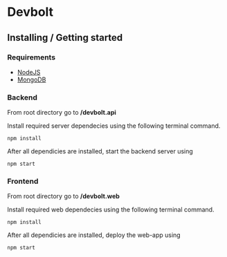 # Devbolt 


## Installing / Getting started

### Requirements
- [NodeJS](https://nodejs.org/en/download/)
- [MongoDB](https://www.mongodb.com/try/download/community)


### Backend

From root directory go to <b>/devbolt.api </b>

Install required server dependecies using the following terminal command.
```shell
npm install
```
After all dependicies are installed, start the backend server using
```shell
npm start
```
### Frontend

From root directory go to <b>/devbolt.web </b>

Install required web dependecies using the following terminal command.
```shell
npm install
```
After all dependicies are installed, deploy the web-app using
```shell
npm start
```
